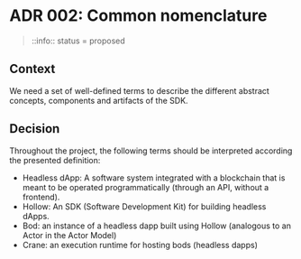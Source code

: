 # ADR 002: Common nomenclature

> ::info::
> status = proposed

## Context

We need a set of well-defined terms to describe the different abstract concepts, components and artifacts of the SDK.

## Decision

Throughout the project, the following terms should be interpreted according the presented definition:

- Headless dApp: A software system integrated with a blockchain that is meant to be operated programmatically (through an API, without a frontend).
- Hollow: An SDK (Software Development Kit) for building headless dApps.
- Bod: an instance of a headless dapp built using Hollow (analogous to an Actor in the Actor Model)
- Crane: an execution runtime for hosting bods (headless dapps)

